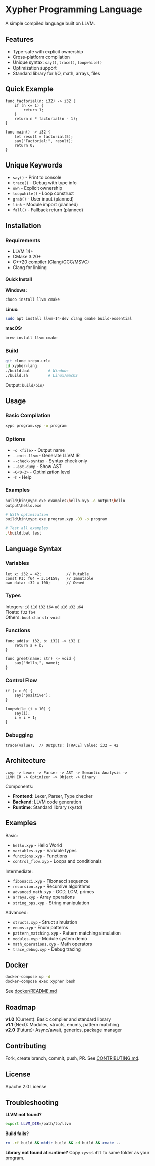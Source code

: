 # Xypher Programming Language

A simple compiled language built on LLVM.

## Features

- Type-safe with explicit ownership
- Cross-platform compilation
- Unique syntax: `say()`, `trace()`, `loopwhile()`
- Optimization support
- Standard library for I/O, math, arrays, files

## Quick Example

```xypher
func factorial(n: i32) -> i32 {
    if (n <= 1) {
        return 1;
    }
    return n * factorial(n - 1);
}

func main() -> i32 {
    let result = factorial(5);
    say("Factorial:", result);
    return 0;
}
```

## Unique Keywords

- `say()` - Print to console
- `trace()` - Debug with type info
- `own` - Explicit ownership
- `loopwhile()` - Loop construct
- `grab()` - User input (planned)
- `link` - Module import (planned)
- `fall()` - Fallback return (planned)

## Installation

### Requirements

- LLVM 14+
- CMake 3.20+
- C++20 compiler (Clang/GCC/MSVC)
- Clang for linking

#### Quick Install

**Windows:**
```bash
choco install llvm cmake
```

**Linux:**
```bash
sudo apt install llvm-14-dev clang cmake build-essential
```

**macOS:**
```bash
brew install llvm cmake
```

### Build

```bash
git clone <repo-url>
cd xypher-lang
./build.bat        # Windows
./build.sh         # Linux/macOS
```

Output: `build/bin/`

## Usage

### Basic Compilation

```bash
xypc program.xyp -o program
```

### Options

- `-o <file>` - Output name
- `--emit-llvm` - Generate LLVM IR
- `--check-syntax` - Syntax check only
- `--ast-dump` - Show AST
- `-O<0-3>` - Optimization level
- `-h` - Help

### Examples

```bash
build\bin\xypc.exe examples\hello.xyp -o output\hello
output\hello.exe

# With optimization
build\bin\xypc.exe program.xyp -O3 -o program

# Test all examples
.\build.bat test
```

## Language Syntax

### Variables

```xypher
let x: i32 = 42;           // Mutable
const PI: f64 = 3.14159;   // Immutable
own data: i32 = 100;       // Owned
```

### Types

Integers: `i8` `i16` `i32` `i64` `u8` `u16` `u32` `u64`  
Floats: `f32` `f64`  
Others: `bool` `char` `str` `void`

### Functions

```xypher
func add(a: i32, b: i32) -> i32 {
    return a + b;
}

func greet(name: str) -> void {
    say("Hello,", name);
}
```

### Control Flow

```xypher
if (x > 0) {
    say("positive");
}

loopwhile (i < 10) {
    say(i);
    i = i + 1;
}
```

### Debugging

```xypher
trace(value);  // Outputs: [TRACE] value: i32 = 42
```

## Architecture

```
.xyp -> Lexer -> Parser -> AST -> Semantic Analysis -> 
LLVM IR -> Optimizer -> Object -> Binary
```

Components:
- **Frontend**: Lexer, Parser, Type checker
- **Backend**: LLVM code generation
- **Runtime**: Standard library (xystd)


## Examples

Basic:
- `hello.xyp` - Hello World
- `variables.xyp` - Variable types
- `functions.xyp` - Functions
- `control_flow.xyp` - Loops and conditionals

Intermediate:
- `fibonacci.xyp` - Fibonacci sequence
- `recursion.xyp` - Recursive algorithms
- `advanced_math.xyp` - GCD, LCM, primes
- `arrays.xyp` - Array operations
- `string_ops.xyp` - String manipulation

Advanced:
- `structs.xyp` - Struct simulation
- `enums.xyp` - Enum patterns
- `pattern_matching.xyp` - Pattern matching simulation
- `modules.xyp` - Module system demo
- `math_operations.xyp` - Math operators
- `trace_debug.xyp` - Debug tracing

## Docker

```bash
docker-compose up -d
docker-compose exec xypher bash
```

See [docker/README.md](docker/README.md)

## Roadmap

**v1.0** (Current): Basic compiler and standard library  
**v1.1** (Next): Modules, structs, enums, pattern matching  
**v2.0** (Future): Async/await, generics, package manager

## Contributing

Fork, create branch, commit, push, PR. See [CONTRIBUTING.md](CONTRIBUTING.md).

## License

Apache 2.0 License

## Troubleshooting

**LLVM not found?**
```bash
export LLVM_DIR=/path/to/llvm
```

**Build fails?**
```bash
rm -rf build && mkdir build && cd build && cmake ..
```

**Library not found at runtime?**
Copy `xystd.dll` to same folder as your program.
